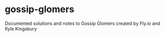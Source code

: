 # gossip-glomers
Documented solutions and notes to Gossip Glomers created by Fly.io and Kyle Kingsbury
